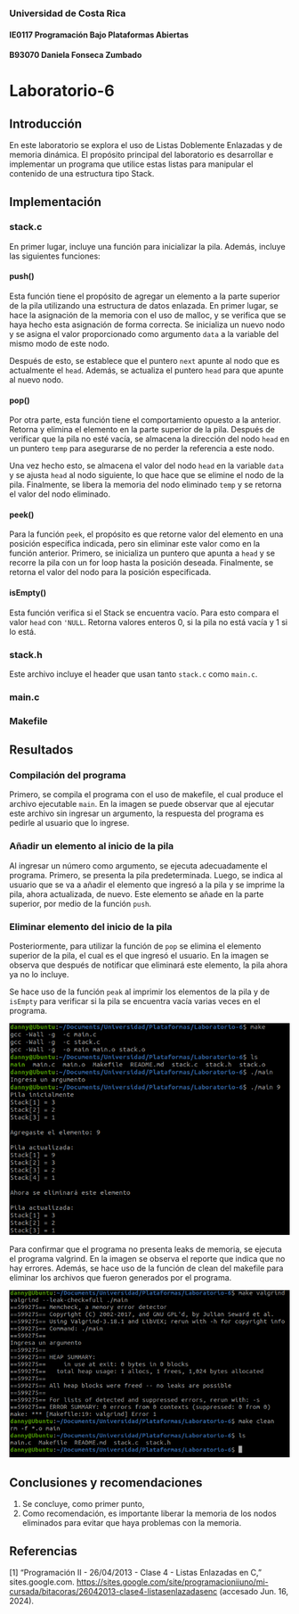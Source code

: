 ### Universidad de Costa Rica
#### IE0117 Programación Bajo Plataformas Abiertas
#### B93070 Daniela Fonseca Zumbado

# Laboratorio-6

## Introducción
En este laboratorio se explora el uso de Listas Doblemente Enlazadas y de memoria dinámica. El propósito principal del laboratorio es desarrollar e implementar un programa que utilice estas listas para manipular el contenido de una estructura tipo Stack.

## Implementación
### stack.c
En primer lugar, incluye una función para inicializar la pila. Además, incluye las siguientes funciones:

#### push()

Esta función tiene el propósito de agregar un elemento a la parte superior de la pila utilizando una estructura de datos enlazada. En primer lugar, se hace la asignación de la memoria con el uso de malloc, y se verifica que se haya hecho esta asignación de forma correcta. Se inicializa un nuevo nodo y se asigna el valor proporcionado como argumento `data` a la variable del mismo modo de este nodo.

Después de esto, se establece que el puntero `next` apunte al nodo que es actualmente el `head`. Además, se actualiza el puntero `head` para que apunte al nuevo nodo.

#### pop()

Por otra parte, esta función tiene el comportamiento opuesto a la anterior. Retorna y elimina el elemento en la parte superior de la pila. Después de verificar que la pila no esté vacía, se almacena la dirección del nodo `head` en un puntero `temp` para asegurarse de no perder la referencia a este nodo.

Una vez hecho esto, se almacena el valor del nodo `head` en la variable `data` y se ajusta `head` al nodo siguiente, lo que hace que se elimine el nodo de la pila. Finalmente, se libera la memoria del nodo eliminado `temp` y se retorna el valor del nodo eliminado.

#### peek()

Para la función `peek`, el propósito es que retorne valor del elemento en una posición específica indicada, pero sin eliminar este valor como en la función anterior. Primero, se inicializa un puntero que apunta a `head` y se recorre la pila con un for loop hasta la posición deseada. Finalmente, se retorna el valor del nodo para la posición especificada.

#### isEmpty()

Esta función verifica si el Stack se encuentra vacío. Para esto compara el valor `head` con `'NULL`. Retorna valores enteros 0, si la pila no está vacía y 1 si lo está.

### stack.h

Este archivo incluye el header que usan tanto `stack.c` como `main.c`.
### main.c
### Makefile

## Resultados

### Compilación del programa
Primero, se compila el programa con el uso de makefile, el cual produce el archivo ejecutable `main`. En la imagen se puede observar que al ejecutar este archivo sin ingresar un argumento, la respuesta del programa es pedirle al usuario que lo ingrese.

### Añadir un elemento al inicio de la pila
Al ingresar un número como argumento, se ejecuta adecuadamente el programa. Primero, se presenta la pila predeterminada. Luego, se indica al usuario que se va a añadir el elemento que ingresó a la pila y se imprime la pila, ahora actualizada, de nuevo. Este elemento se añade en la parte superior, por medio de la función `push`.

### Eliminar elemento del inicio de la pila
Posteriormente, para utilizar la función de `pop` se elimina el elemento superior de la pila, el cual es el que ingresó el usuario. En la imagen se observa que después de notificar que eliminará este elemento, la pila ahora ya no lo incluye.

Se hace uso de la función `peak` al imprimir los elementos de la pila y de `isEmpty` para verificar si la pila se encuentra vacía varias veces en el programa.

![Funcionalidad](images/1.png)

Para confirmar que el programa no presenta leaks de memoria, se ejecuta el programa valgrind. En la imagen se observa el reporte que indica que no hay errores. Además, se hace uso de la función de clean del makefile para eliminar los archivos que fueron generados por el programa.

![Valgrind](images/2.png)

## Conclusiones y recomendaciones

1. Se concluye, como primer punto,
2. Como recomendación, es importante liberar la memoria de los nodos eliminados para evitar que haya problemas con la memoria.

## Referencias

[1] “Programación II - 26/04/2013 - Clase 4 - Listas Enlazadas en C,” sites.google.com. https://sites.google.com/site/programacioniiuno/mi-cursada/bitacoras/26042013-clase4-listasenlazadasenc (accesado Jun. 16, 2024).
‌
